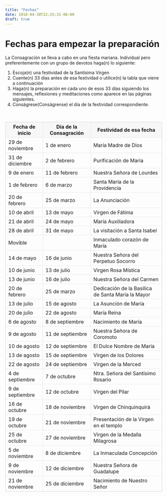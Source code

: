 ```yaml
---
title: "Fechas"
date: 2018-04-30T22:25:31-06:00
draft: true
---
```

<style>
table {
  margin-bottom: 1rem;
  width: 100%;
  border: 1px solid #e5e5e5;
  border-collapse: collapse;
}
th {
  padding: .25rem .5rem;
  border: 1px solid #e5e5e5;
  background-color: #f7f7f7;
  font-weight: bold;
}
td {
  padding: .25rem .5rem;
  border: 1px solid #e5e5e5;
}
</style>

# Fechas para empezar la preparación

La Consagración se lleva a cabo en una fiesta mariana. Individual pero preferentemente con un grupo de devotos haga(n) lo siguiente: 

1. Escoja(n) una festividad de la Santísima Virgen
2. Cuente(n) 33 días antes de esa festividad o utilice(n) la tabla que viene a continuación
3. Haga(n) la preparación en cada uno de esos 33 días siguiendo los mensajes, reflexiones y meditaciones como aparece en las páginas siguientes.
4. Conságrese(Conságrense) el día de la festividad correspondiente.

<br />

| Fecha de inicio | Día de la Consagración | Festividad de esa fecha                           |
| --------------- | ---------------------- | ------------------------------------------------- |
| 29 de noviembre | 1 de enero             | María Madre de Dios                               |
| 31 de diciembre | 2 de febrero           | Purificación de María                             |
| 9 de enero      | 11 de febrero          | Nuestra Señora de Lourdes                         |
| 1 de febrero    | 6 de marzo             | Santa María de la Providencia                     |
| 20 de febrero   | 25 de marzo            | La Anunciación                                    |
| 10 de abril     | 13 de mayo             | Virgen de Fátima                                  |
| 21 de abril     | 24 de mayo             | María Auxiliadora                                 |
| 28 de abril     | 31 de mayo             | La visitación a Santa Isabel                      |
| Movible         |                        | Inmaculado corazón de María                       |
| 14 de mayo      | 16 de junio            | Nuestra Señora del Perpetuo Socorro               |
| 10 de junio     | 13 de julio            | Virgen Rosa Mística                               |
| 13 de junio     | 16 de julio            | Nuestra Señora del Carmen                         |
| 20 de febrero   | 25 de marzo            | Dedicación de la Basílica de Santa María la Mayor |
| 13 de julio     | 15 de agosto           | La Asunción de María                              |
| 20 de julio     | 22 de agosto           | María Reina                                       |
| 6 de agosto     | 8 de septiembre        | Nacimiento de María                               |
| 9 de agosto     | 11 de septiembre       | Nuestra Señora de Coromoto                        |
| 10 de agosto    | 12 de septiembre       | El Dulce Nombre de María                          |
| 13 de agosto    | 15 de septiembre       | Virgen de los Dolores                             |
| 22 de agosto    | 24 de septiembre       | Virgen de la Merced                               |
| 4 de septiembre | 7 de octubre           | Ntra. Señora del Santísimo Rosario                |
| 9 de septiembre | 12 de octubre          | Virgen del Pilar                                  |
| 16 de octubre   | 18 de noviembre        | Virgen de Chinquinquirá                           |
| 19 de octubre   | 21 de noviembre        | Presentación de la Virgen en el templo            |
| 25 de octubre   | 27 de noviembre        | Virgen de la Medalla Milagrosa                    |
| 5 de noviembre  | 8 de diciembre         | La Inmaculada Concepción                          |
| 9 de noviembre  | 12 de diciembre        | Nuestra Señora de Guadalupe                       |
| 21 de noviembre | 25 de diciembre        | Nacimiento de Nuestro Señor                       |
